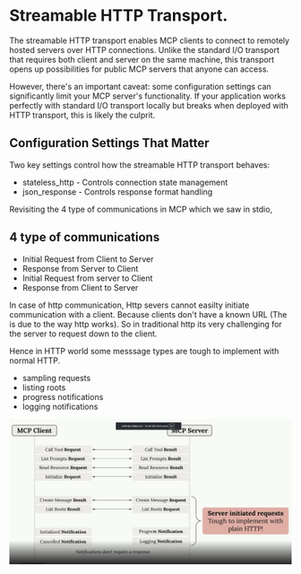 # Streamable HTTP Transport.

The streamable HTTP transport enables MCP clients to connect to remotely hosted servers over HTTP connections. Unlike the standard I/O transport that requires both client and server on the same machine, this transport opens up possibilities for public MCP servers that anyone can access.

However, there's an important caveat: some configuration settings can significantly limit your MCP server's functionality. If your application works perfectly with standard I/O transport locally but breaks when deployed with HTTP transport, this is likely the culprit.

## Configuration Settings That Matter

Two key settings control how the streamable HTTP transport behaves:
* stateless_http - Controls connection state management
* json_response - Controls response format handling


Revisiting the 4 type of communications in MCP which we saw in stdio,

## 4 type of communications
* Initial Request from Client to Server
* Response from Server to Client
* Initial Request from server to Client
* Response from Client to Server

In case of http communication, Http severs cannot easilty initiate communication with a client. Because clients don't have a known URL (The is due to the way http works). So in traditional http its very challenging for the server to request down to the client.

Hence in HTTP world some messsage types are tough to implement with normal HTTP.

* sampling requests
* listing roots
* progress notifications
* logging notifications

![alt text](different_comms.png)